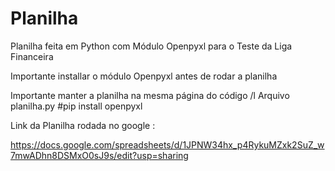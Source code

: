 # Planilha
Planilha feita em Python com Módulo Openpyxl para o Teste da Liga Financeira

Importante installar o módulo Openpyxl antes de rodar a planilha

Importante manter a planilha na mesma página do código /l
Arquivo planilha.py
#pip install openpyxl 


Link da Planilha rodada no google : 

https://docs.google.com/spreadsheets/d/1JPNW34hx_p4RykuMZxk2SuZ_w7mwADhn8DSMxO0sJ9s/edit?usp=sharing
